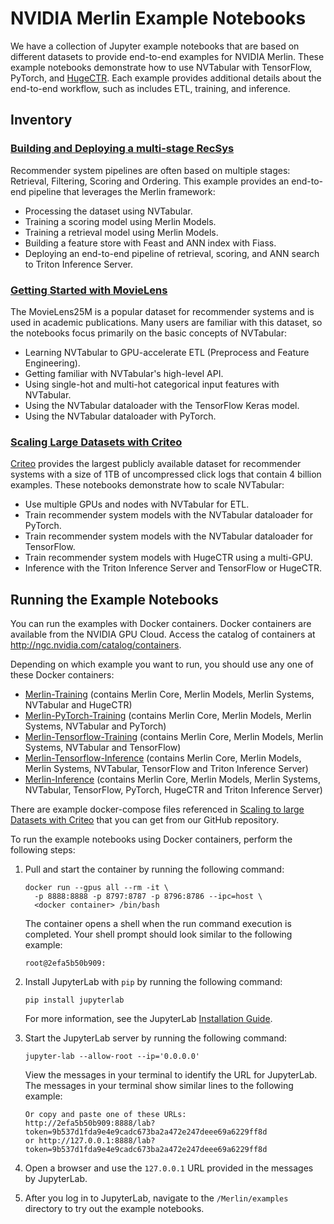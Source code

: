 # NVIDIA Merlin Example Notebooks

We have a collection of Jupyter example notebooks that are based on different datasets to provide end-to-end examples for NVIDIA Merlin.
These example notebooks demonstrate how to use NVTabular with TensorFlow, PyTorch, and [HugeCTR](https://github.com/NVIDIA/HugeCTR).
Each example provides additional details about the end-to-end workflow, such as includes ETL, training, and inference.

## Inventory

### [Building and Deploying a multi-stage RecSys](./Building-and-deploying-multi-stage-RecSys)

Recommender system pipelines are often based on multiple stages: Retrieval, Filtering, Scoring and Ordering.
This example provides an end-to-end pipeline that leverages the Merlin framework:

- Processing the dataset using NVTabular.
- Training a scoring model using Merlin Models.
- Training a retrieval model using Merlin Models.
- Building a feature store with Feast and ANN index with Fiass.
- Deploying an end-to-end pipeline of retrieval, scoring, and ANN search to Triton Inference Server.

### [Getting Started with MovieLens](./getting-started-movielens)

The MovieLens25M is a popular dataset for recommender systems and is used in academic publications.
Many users are familiar with this dataset, so the notebooks focus primarily on the basic concepts of NVTabular:

- Learning NVTabular to GPU-accelerate ETL (Preprocess and Feature Engineering).
- Getting familiar with NVTabular's high-level API.
- Using single-hot and multi-hot categorical input features with NVTabular.
- Using the NVTabular dataloader with the TensorFlow Keras model.
- Using the NVTabular dataloader with PyTorch.

### [Scaling Large Datasets with Criteo](./scaling-criteo)

[Criteo](https://ailab.criteo.com/download-criteo-1tb-click-logs-dataset/) provides the largest publicly available dataset for recommender systems with a size of 1TB of uncompressed click logs that contain 4 billion examples.
These notebooks demonstrate how to scale NVTabular:

- Use multiple GPUs and nodes with NVTabular for ETL.
- Train recommender system models with the NVTabular dataloader for PyTorch.
- Train recommender system models with the NVTabular dataloader for TensorFlow.
- Train recommender system models with HugeCTR using a multi-GPU.
- Inference with the Triton Inference Server and TensorFlow or HugeCTR.

## Running the Example Notebooks

You can run the examples with Docker containers.
Docker containers are available from the NVIDIA GPU Cloud.
Access the catalog of containers at <http://ngc.nvidia.com/catalog/containers>.

Depending on which example you want to run, you should use any one of these Docker containers:

- [Merlin-Training](https://catalog.ngc.nvidia.com/orgs/nvidia/teams/merlin/containers/merlin-training) (contains Merlin Core, Merlin Models, Merlin Systems, NVTabular and HugeCTR)
- [Merlin-PyTorch-Training](https://catalog.ngc.nvidia.com/orgs/nvidia/teams/merlin/containers/merlin-pytorch-inference) (contains Merlin Core, Merlin Models, Merlin Systems, NVTabular and PyTorch)
- [Merlin-Tensorflow-Training](https://catalog.ngc.nvidia.com/orgs/nvidia/teams/merlin/containers/merlin-tensorflow-training) (contains Merlin Core, Merlin Models, Merlin Systems, NVTabular and TensorFlow)
- [Merlin-Tensorflow-Inference](https://catalog.ngc.nvidia.com/orgs/nvidia/teams/merlin/containers/merlin-tensorflow-inference) (contains Merlin Core, Merlin Models, Merlin Systems, NVTabular, TensorFlow and Triton Inference Server)
- [Merlin-Inference](https://catalog.ngc.nvidia.com/orgs/nvidia/teams/merlin/containers/merlin-inference) (contains Merlin Core, Merlin Models, Merlin Systems, NVTabular, TensorFlow, PyTorch, HugeCTR and Triton Inference Server)

There are example docker-compose files referenced in [Scaling to large Datasets with Criteo](https://github.com/NVIDIA-Merlin/Merlin/tree/main/examples/scaling-criteo) that you can get from our GitHub repository.

To run the example notebooks using Docker containers, perform the following steps:

1. Pull and start the container by running the following command:

   ```shell
   docker run --gpus all --rm -it \
     -p 8888:8888 -p 8797:8787 -p 8796:8786 --ipc=host \
     <docker container> /bin/bash
   ```

   The container opens a shell when the run command execution is completed.
   Your shell prompt should look similar to the following example:

   ```shell
   root@2efa5b50b909:
   ```

1. Install JupyterLab with `pip` by running the following command:

   ```shell
   pip install jupyterlab
   ```

   For more information, see the JupyterLab [Installation Guide](https://jupyterlab.readthedocs.io/en/stable/getting_started/installation.html).

1. Start the JupyterLab server by running the following command:

   ```shell
   jupyter-lab --allow-root --ip='0.0.0.0'
   ```

   View the messages in your terminal to identify the URL for JupyterLab.
   The messages in your terminal show similar lines to the following example:

   ```shell
   Or copy and paste one of these URLs:
   http://2efa5b50b909:8888/lab?token=9b537d1fda9e4e9cadc673ba2a472e247deee69a6229ff8d
   or http://127.0.0.1:8888/lab?token=9b537d1fda9e4e9cadc673ba2a472e247deee69a6229ff8d
   ```

1. Open a browser and use the `127.0.0.1` URL provided in the messages by JupyterLab.

1. After you log in to JupyterLab, navigate to the `/Merlin/examples` directory to try out the example notebooks.
